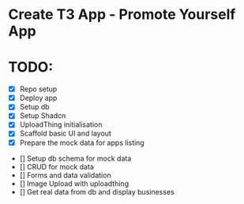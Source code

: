 # Create T3 App - Promote Yourself App

# TODO:

- [x] Repo setup
- [x] Deploy app
- [x] Setup db
- [x] Setup Shadcn
- [x] UploadThing initialisation
- [x] Scaffold basic UI and layout
- [x] Prepare the mock data for apps listing
- [] Setup db schema for mock data
- [] CRUD for mock data
- [] Forms and data validation
- [] Image Upload with uploadthing
- [] Get real data from db and display businesses
